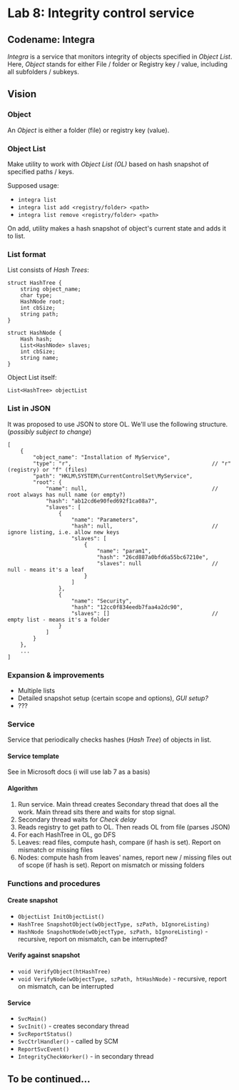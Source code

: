 # Lab 8: Integrity control service

## Codename: Integra

_Integra_ is a service that monitors integrity of objects specified in _Object List_. \
Here, _Object_ stands for either File / folder or Registry key / value, including all subfolders / subkeys.

## Vision

### Object

An _Object_ is either a folder (file) or registry key (value). 

### Object List

Make utility to work with _Object List (OL)_ based on hash snapshot of specified paths / keys.

Supposed usage: 

* `integra list`
* `integra list add <registry/folder> <path>`
* `integra list remove <registry/folder> <path>`

On add, utility makes a hash snapshot of object's current state and adds it to list.

### List format

List consists of _Hash Trees_:

```
struct HashTree {
    string object_name;
    char type;
    HashNode root;
    int cbSize;
    string path;
}

struct HashNode {
    Hash hash;
    List<HashNode> slaves;
    int cbSize;
    string name;
}
```

Object List itself:

```
List<HashTree> objectList
```

### List in JSON

It was proposed to use JSON to store OL. We'll use the following structure. (_possibly subject to change_)

```
[
    {
        "object_name": "Installation of MyService",
        "type": "r",                                            // "r" (registry) or "f" (files)
        "path": "HKLM\SYSTEM\CurrentControlSet\MyService",
        "root": {
            "name": null,                                       // root always has null name (or empty?)
            "hash": "ab12cd6e90fed692f1ca08a7",
            "slaves": [
                {
                    "name": "Parameters",
                    "hash": null,                               // ignore listing, i.e. allow new keys
                    "slaves": [
                        {
                            "name": "param1",
                            "hash": "26cd887a0bfd6a55bc67210e",
                            "slaves": null                      // null - means it's a leaf
                        }
                    ]
                },
                {
                    "name": "Security",
                    "hash": "12cc0f834eedb7faa4a2dc90",
                    "slaves": []                                // empty list - means it's a folder
                }
            ]
        }
    },
    ...
]
```

### Expansion & improvements

* Multiple lists
* Detailed snapshot setup (certain scope and options), _GUI setup?_
* ???

### Service

Service that periodically checks hashes (_Hash Tree_) of objects in list.

#### Service template 

See in Microsoft docs (i will use lab 7 as a basis)

#### Algorithm

1. Run service. Main thread creates Secondary thread that does all the work. Main thread sits there and waits for stop signal.
2. Secondary thread waits for _Check delay_
3. Reads registry to get path to OL. Then reads OL from file (parses JSON)
4. For each HashTree in OL, go DFS
5. Leaves: read files, compute hash, compare (if hash is set). Report on mismatch or missing files
6. Nodes: compute hash from leaves' names, report new / missing files out of scope (if hash is set). Report on mismatch or missing folders


### Functions and procedures

#### Create snapshot

* `ObjectList InitObjectList()`
* `HashTree SnapshotObject(wObjectType, szPath, bIgnoreListing)`
* `HashNode SnapshotNode(wObjectType, szPath, bIgnoreListing)`  - recursive, report on mismatch, can be interrupted?

#### Verify against snapshot

* `void VerifyObject(htHashTree)`
* `void VerifyNode(wObjectType, szPath, htHashNode)`  - recursive, report on mismatch, can be interrupted

#### Service

* `SvcMain()`
* `SvcInit()` - creates secondary thread
* `SvcReportStatus()`
* `SvcCtrlHandler()` - called by SCM
* `ReportSvcEvent()`
* `IntegrityCheckWorker()` - in secondary thread

## To be continued...
